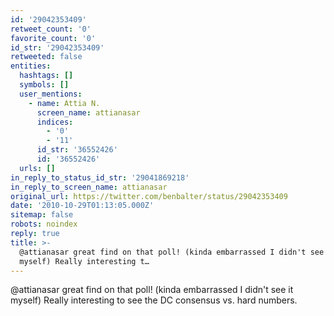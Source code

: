 ```yaml
---
id: '29042353409'
retweet_count: '0'
favorite_count: '0'
id_str: '29042353409'
retweeted: false
entities:
  hashtags: []
  symbols: []
  user_mentions:
    - name: Attia N.
      screen_name: attianasar
      indices:
        - '0'
        - '11'
      id_str: '36552426'
      id: '36552426'
  urls: []
in_reply_to_status_id_str: '29041869218'
in_reply_to_screen_name: attianasar
original_url: https://twitter.com/benbalter/status/29042353409
date: '2010-10-29T01:13:05.000Z'
sitemap: false
robots: noindex
reply: true
title: >-
  @attianasar great find on that poll! (kinda embarrassed I didn't see it
  myself) Really interesting t…
---
```


@attianasar great find on that poll! (kinda embarrassed I didn't see it myself) Really interesting to see the DC consensus vs. hard numbers.